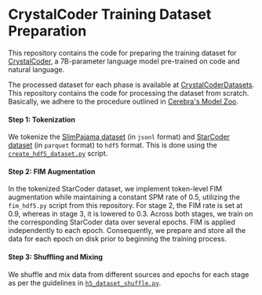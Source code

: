 # CrystalCoder Training Dataset Preparation

This repository contains the code for preparing the training dataset for [CrystalCoder](https://huggingface.co/LLM360/CrystalCoder), a 7B-parameter language model pre-trained on code and natural language.

The processed dataset for each phase is available at [CrystalCoderDatasets](https://huggingface.co/datasets/LLM360/CrystalCoderDatasets). This repository contains the code for processing the dataset from scratch. 
Basically, we adhere to the procedure outlined in [Cerebra's Model Zoo](https://github.com/Cerebras/modelzoo/tree/main/modelzoo/transformers/data_processing/scripts).

#### Step 1: Tokenization

We tokenize the [SlimPajama dataset](https://huggingface.co/datasets/cerebras/SlimPajama-627B) (in `jsonl` format) and [StarCoder dataset](https://huggingface.co/datasets/bigcode/starcoderdata) (in `parquet` format) to `hdf5` format. This is done using the [`create_hdf5_dataset.py`](https://github.com/Cerebras/modelzoo/blob/main/modelzoo/transformers/data_processing/scripts/hdf5_preprocessing/create_hdf5_dataset.py) script.

#### Step 2: FIM Augmentation

In the tokenized StarCoder dataset, we implement token-level FIM augmentation while maintaining a constant SPM rate of 0.5, utilizing the `fim_hdf5.py` script from this repository. For stage 2, the FIM rate is set at 0.9, whereas in stage 3, it is lowered to 0.3. Across both stages, we train on the corresponding StarCoder data over several epochs. FIM is applied independently to each epoch. Consequently, we prepare and store all the data for each epoch on disk prior to beginning the training process.

#### Step 3: Shuffling and Mixing

We shuffle and mix data from different sources and epochs for each stage as per the guidelines in [`h5_dataset_shuffle.py`](https://github.com/Cerebras/modelzoo/blob/main/modelzoo/transformers/data_processing/scripts/hdf5_shuffling/h5_dataset_shuffle.py).

